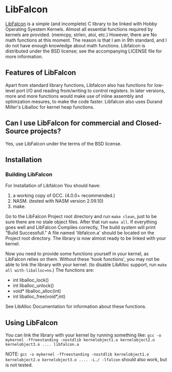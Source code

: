 # LibFalcon

[LibFalcon](https://github.com/warmachine2002/LibFalcon) is a simple (and incomplete) C library to be linked with Hobby Operating Syestem Kernels. Almost all essential functions required by kernels are provided. (memcpy, strlen, atoi, etc.) However, there are No math functions at this moment. The reason is that I am in 9th standard, and I do not have enough knowledge about math functions. Libfalcon is distributed under the BSD license; see the accompanying LICENSE file for more information.

## Features of LibFalcon

Apart from standard library functions, Libfalcon also has functions for low-level port I/O and reading from/writing to control registers. In later versions, more and more functions would make use of inline assembly and optimzation mesures, to make the code faster. Libfalcon also uses Durand Miller's Liballoc for kernel heap functions.

## Can I use LibFalcon for commercial and Closed-Source projects?

Yes, use LibFalcon under the terms of the BSD license.

## Installation

### Building LibFalcon

For Installation of Libfalcon You should have:
1. a working copy of GCC. (4.0.0+ recommended.)
2. NASM. (tested with NASM version 2.09.10)
3. make.

Go to the LibFalcon Project root directory and run `make clean`, just to be sure there are no stale object files. After that run `make all`. If everything goes well and LibFalcon Compiles correctly, The build system will print "Build Successfull." A file named 'libfalcon.a' should be located on the Project root directory. The library is now almost ready to be linked with your kernel.

Now you need to provide some functions yourself in your kernel, as LibFalcon relies on them. Without these 'hook functions', you may not be able to link the library with your kernel. (to disable LibAlloc support, run `make all with-liballoc=no`.) The functions are:

  + int liballoc_lock()
  + int liballoc_unlock()
  + void* liballoc_alloc(int)
  + int liballoc_free(void*,int)

See LibAlloc Documentation for information about these functions.

## Using LibFalcon

You can link the library with your kernel by running something like:
      `gcc -o mykernel -ffreestanding -nostdlib kernelobject1.o kernelobject2.o kernelobject3.o .... libfalcon.a`

NOTE: `gcc -o mykernel -ffreestanding -nostdlib kernelobject1.o kernelobject2.o kernelobject3.o .... -L./ -lfalcon` should also work, but is not tested.
